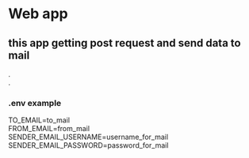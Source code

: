 # Web app

## this app getting post request and send data to mail
. \
. 
### **.env example**
TO_EMAIL=to_mail \
FROM_EMAIL=from_mail \
SENDER_EMAIL_USERNAME=username_for_mail \
SENDER_EMAIL_PASSWORD=password_for_mail